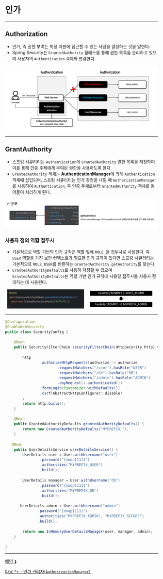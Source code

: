 # 인가

---

## Authorization

- 인가, 즉 권한 부여는 특정 자원에 접근할 수 있는 사람을 결정하는 것을 말한다.
- Spring Security는 `GrantedAuthority` 클래스를 통해 권한 목록을 관리하고 있으며 사용자의 `Authentication` 객체와 연결한다.

![img.png](image/img.png)

---

## GrantAuthority

- 스프링 시큐리티는 `Authentication`에 `GrantedAuthority` 권한 목록을 저장하며 이를 통해 인증 주체에게 부여된 권한을 사용하도록 한다.
- `GrantedAuthority` 객체는 **AuthenticationManager**에 의해 `Authentication` 객체에 삽입되며, 스프링 시큐리티는 인가 결정을 내릴 때 `AuthorizationManager`를 사용하여
    `Authentication`, 즉 인증 주체로부터 `GrantedAuthority` 객체를 읽어들여 처리하게 된다.

![img_1.png](image/img_1.png)

### 사용자 정의 역할 접두사

- 기본적으로 역할 기반의 인가 규칙은 역할 앞에 `ROLE_`을 접두사로 사용한다. 즉 `USER` 역할을 가진 보안 컨텍스트가 필요한 인가 규칙이 있다면 스프링 시큐리티는 기본적으로
 `ROLE_USER`를 반환하는 `GrantedAuthority.getAuthority`를 찾는다.
- `GrantedAuthorityDefaults`로 사용하 지정할 수 있으며 `GrantedAuthorityDefaults`는 역할 기반 인가 규칙에 사용할 접두사를 사용자 정의하는 데 사용된다.

![img_2.png](image/img_2.png)

---

```java
@Configuration
@EnableWebSecurity
public class SecurityConfig {

    @Bean
    public SecurityFilterChain securityFilterChain(HttpSecurity http) throws Exception {

        http
                .authorizeHttpRequests(authorize -> authorize
                        .requestMatchers("/user").hasRole("USER")
                        .requestMatchers("/db").hasRole("DB")
                        .requestMatchers("/admin").hasRole("ADMIN")
                        .anyRequest().authenticated())
                .formLogin(Customizer.withDefaults())
                .csrf(AbstractHttpConfigurer::disable)
        ;
        return http.build();
    }

    @Bean
    public GrantedAuthorityDefaults grantedAuthorityDefaults() {
        return new GrantedAuthorityDefaults("MYPREFIX_");
    }

   @Bean
    public UserDetailsService userDetailsService() {
        UserDetails user = User.withUsername("user")
                .password("{noop}1111")
                .authorities("MYPREFIX_USER")
                .build();

        UserDetails manager = User.withUsername("db")
                .password("{noop}1111")
                .authorities("MYPREFIX_DB")
                .build();

       UserDetails admin = User.withUsername("admin")
               .password("{noop}1111")
               .authorities("MYPREFIX_ADMIN", "MYPREFIX_SECURE")
               .build();

        return new InMemoryUserDetailsManager(user, manager, admin);
    }

}
```

---

[메인 ⏫](https://github.com/genesis12345678/TIL/blob/main/Spring/security/security/main.md)

[다음 ↪️ - 인가 관리자(`AuthorizationManager`)](https://github.com/genesis12345678/TIL/blob/main/Spring/security/security/AuthorizationProcess/AuthorizationManager.md)